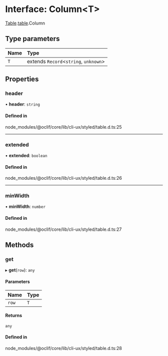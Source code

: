 # Interface: Column<T\>

[Table](../modules/CliUx.Table.md).[table](../modules/CliUx.Table.table-1.md).Column

## Type parameters

| Name | Type |
| :------ | :------ |
| `T` | extends `Record`<`string`, `unknown`\> |

## Properties

### header

• **header**: `string`

#### Defined in

node_modules/@oclif/core/lib/cli-ux/styled/table.d.ts:25

___

### extended

• **extended**: `boolean`

#### Defined in

node_modules/@oclif/core/lib/cli-ux/styled/table.d.ts:26

___

### minWidth

• **minWidth**: `number`

#### Defined in

node_modules/@oclif/core/lib/cli-ux/styled/table.d.ts:27

## Methods

### get

▸ **get**(`row`): `any`

#### Parameters

| Name | Type |
| :------ | :------ |
| `row` | `T` |

#### Returns

`any`

#### Defined in

node_modules/@oclif/core/lib/cli-ux/styled/table.d.ts:28
